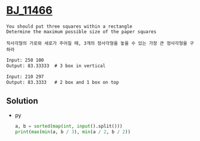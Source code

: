 # [BJ_11466](https://acmicpc.net/problem/11466)

```en
You should put three squares within a rectangle
Determine the maximum possible size of the paper squares
```

```kr
직사각형의 가로와 세로가 주어질 때, 3개의 정사각형을 놓을 수 있는 가장 큰 정사각형을 구하라
```

```txt
Input: 250 100
Output: 83.33333  # 3 box in vertical

Input: 210 297
Output: 83.3333   # 2 box and 1 box on top
```

## Solution

* py

  ```py
  a, b = sorted(map(int, input().split()))
  print(max(min(a, b / 3), min(a / 2, b / 2))
  ```
